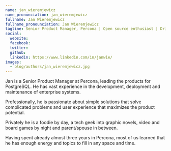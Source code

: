```yaml
---
name: jan_wieremjewicz
name_pronunciation: jan_wieremjewicz
fullname: Jan Wieremjewicz
fullname_pronounciation: Jan Wieremjewicz
tagline: Senior Product Manager, Percona | Open source enthusiast | Driving B2B products growth
social:
  website: 
  facebook:
  twitter: 
  github: 
  linkedin: https://www.linkedin.com/in/janwie/
images:
  - blog/authors/jan_wieremjewicz.jpg
---
```


Jan is a Senior Product Manager at Percona, leading the products for PostgreSQL. He has vast experience in the development, deployment and maintenance of enterprise systems. 

Professionally, he is passionate about simple solutions that solve complicated problems and user experience that maximizes the product potential. 

Privately he is a foodie by day, a tech geek into graphic novels, video and board games by night and parent/spouse in between. 

Having spent already almost three years in Percona, most of us learned that he has enough energy and topics to fill in any space and time.

